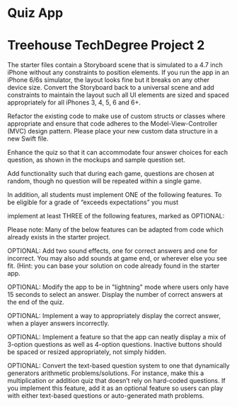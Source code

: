# Quiz App
# Treehouse TechDegree Project 2
The starter files contain a Storyboard scene that is simulated to a 4.7 inch iPhone without any constraints to position elements. If you run the app in an iPhone 6/6s simulator, the layout looks fine but it breaks on any other device size. Convert the Storyboard back to a universal scene and add constraints to maintain the layout such all UI elements are sized and spaced appropriately for all iPhones 3, 4, 5, 6 and 6+.

Refactor the existing code to make use of custom structs or classes where appropriate and ensure that code adheres to the Model-View-Controller (MVC) design pattern. Please place your new custom data structure in a new Swift file.

Enhance the quiz so that it can accommodate four answer choices for each question, as shown in the mockups and sample question set.

Add functionality such that during each game, questions are chosen at random, though no question will be repeated within a single game.

In addition, all students must implement ONE of the following features. To be eligible for a grade of “exceeds expectations” you must 

implement at least THREE of the following features, marked as OPTIONAL:

Please note: Many of the below features can be adapted from code which already exists in the starter project.

OPTIONAL: Add two sound effects, one for correct answers and one for incorrect. You may also add sounds at game end, or wherever else you see fit. (Hint: you can base your solution on code already found in the starter app.

OPTIONAL: Modify the app to be in "lightning" mode where users only have 15 seconds to select an answer. Display the number of correct answers at the end of the quiz.

OPTIONAL: Implement a way to appropriately display the correct answer, when a player answers incorrectly.

OPTIONAL: Implement a feature so that the app can neatly display a mix of 3-option questions as well as 4-option questions. Inactive buttons should be spaced or resized appropriately, not simply hidden.

OPTIONAL: Convert the text-based question system to one that dynamically generators arithmetic problems/solutions. For instance, make this a multiplication or addition quiz that doesn’t rely on hard-coded questions. If you implement this feature, add it as an optional feature so users can play with either text-based questions or auto-generated math problems.
